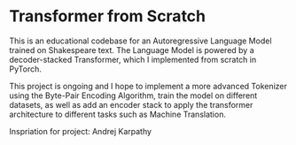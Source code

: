 # Transformer from Scratch
This is an educational codebase for an Autoregressive Language Model trained on Shakespeare text. The Language Model is powered by a decoder-stacked Transformer, which I implemented from scratch in PyTorch.  

This project is ongoing and I hope to implement a more advanced Tokenizer using the Byte-Pair Encoding Algorithm, train the model on different datasets, as well as add an encoder stack to apply the transformer architecture to different tasks such as Machine Translation.

Inspriation for project: Andrej Karpathy